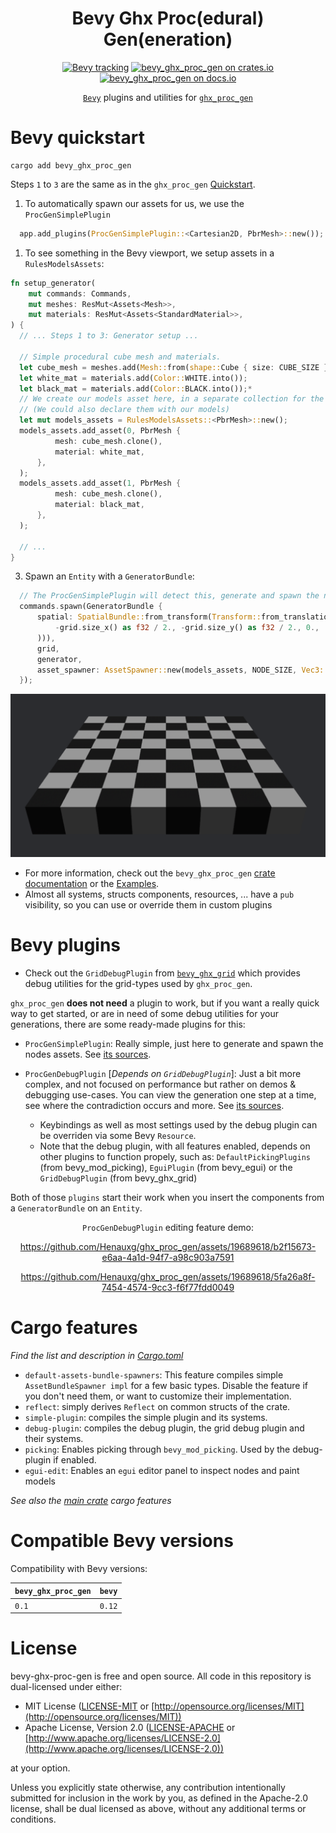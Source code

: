 <div align="center">

# Bevy Ghx Proc(edural) Gen(eneration)

[![Bevy tracking](https://img.shields.io/badge/Bevy%20tracking-released%20version-lightblue)](https://github.com/bevyengine/bevy/blob/main/docs/plugins_guidelines.md#main-branch-tracking)
[![bevy_ghx_proc_gen on crates.io](https://img.shields.io/crates/v/ghx_proc_gen)](https://crates.io/crates/bevy_ghx_proc_gen)
[![bevy_ghx_proc_gen on docs.io](https://docs.rs/bevy_ghx_proc_gen/badge.svg)](https://docs.rs/bevy_ghx_proc_gen)


[`Bevy`](https://github.com/bevyengine/bevy) plugins and utilities for [`ghx_proc_gen`](../README.md)

</div>

# Bevy quickstart

```
cargo add bevy_ghx_proc_gen
```

Steps `1` to `3` are the same as in the `ghx_proc_gen`  [Quickstart](../README.md#quickstart).
1) To automatically spawn our assets for us, we use the `ProcGenSimplePlugin`
```rust
  app.add_plugins(ProcGenSimplePlugin::<Cartesian2D, PbrMesh>::new());
```
1) To see something in the Bevy viewport, we setup assets in a `RulesModelsAssets`:
```rust
fn setup_generator(
    mut commands: Commands,
    mut meshes: ResMut<Assets<Mesh>>,
    mut materials: ResMut<Assets<StandardMaterial>>,
) {
  // ... Steps 1 to 3: Generator setup ...

  // Simple procedural cube mesh and materials.
  let cube_mesh = meshes.add(Mesh::from(shape::Cube { size: CUBE_SIZE }));
  let white_mat = materials.add(Color::WHITE.into());
  let black_mat = materials.add(Color::BLACK.into());*
  // We create our models asset here, in a separate collection for the sake of simplicity.
  // (We could also declare them with our models)
  let mut models_assets = RulesModelsAssets::<PbrMesh>::new();
  models_assets.add_asset(0, PbrMesh {
          mesh: cube_mesh.clone(),
          material: white_mat,
      },
  );
  models_assets.add_asset(1, PbrMesh {
          mesh: cube_mesh.clone(),
          material: black_mat,
      },
  );

  // ...
}
```
3) Spawn an `Entity` with a `GeneratorBundle`:
```rust
  // The ProcGenSimplePlugin will detect this, generate and spawn the nodes. 
  commands.spawn(GeneratorBundle {
      spatial: SpatialBundle::from_transform(Transform::from_translation(Vec3::new(
          -grid.size_x() as f32 / 2., -grid.size_y() as f32 / 2., 0.,
      ))),
      grid,
      generator,
      asset_spawner: AssetSpawner::new(models_assets, NODE_SIZE, Vec3::ONE),
  });
```
<p align="center">
  <img alt="bevy_chess_board_pattern" src="../docs/assets/bevy_chess_board_pattern.png">
</p>

- For more information, check out the `bevy_ghx_proc_gen` [crate documentation](https://docs.rs/bevy_ghx_proc_gen/latest/bevy_ghx_proc_gen) or the [Examples](../README.md#examples).
- Almost all systems, structs components, resources, ... have a `pub` visibility, so you can use or override them in custom plugins

# Bevy plugins

- Check out the `GridDebugPlugin` from [`bevy_ghx_grid`](https://github.com/Henauxg/bevy_ghx_grid) which provides debug utilities for the grid-types used by `ghx_proc_gen`.

`ghx_proc_gen` **does not need** a plugin to work, but if you want a really quick way to get started, or are in need of some debug utilities for your generations, there are some ready-made plugins for this:

- `ProcGenSimplePlugin`: Really simple, just here to generate and spawn the nodes assets. See [its sources](src/gen/simple_plugin.rs).

- `ProcGenDebugPlugin` [*Depends on `GridDebugPlugin`*]: Just a bit more complex, and not focused on performance but rather on demos & debugging use-cases. You can view the generation one step at a time, see where the contradiction occurs and more. See [its sources](src/gen/debug_plugin.rs).
  - Keybindings as well as most settings used by the debug plugin can be overriden via some Bevy `Resource`.
  - Note that the debug plugin, with all features enabled, depends on other plugins to function propely, such as: `DefaultPickingPlugins` (from bevy_mod_picking), `EguiPlugin` (from bevy_egui) or the `GridDebugPlugin` (from bevy_ghx_grid)

Both of those `plugins` start their work when you insert the components from a `GeneratorBundle` on an `Entity`.

<div align="center">
  
`ProcGenDebugPlugin` editing feature demo:
  
https://github.com/Henauxg/ghx_proc_gen/assets/19689618/b2f15673-e6aa-4a1d-94f7-a98c903a7591

https://github.com/Henauxg/ghx_proc_gen/assets/19689618/5fa26a8f-7454-4574-9cc3-f6f77fdd0049

</div>

# Cargo features

*Find the list and description in [Cargo.toml](Cargo.toml)*

- `default-assets-bundle-spawners`: This feature compiles simple `AssetBundleSpawner impl` for a few basic types. Disable the feature if you don't need them, or want to customize their implementation.
- `reflect`: simply derives `Reflect` on common structs of the crate.
- `simple-plugin`: compiles the simple plugin and its systems.
- `debug-plugin`: compiles the debug plugin, the grid debug plugin and their systems.
- `picking`: Enables picking through `bevy_mod_picking`. Used by the debug-plugin if enabled.
- `egui-edit`: Enables an `egui` editor panel to inspect nodes and paint models

*See also the [main crate](../README.md#cargo-features) cargo features*

# Compatible Bevy versions

Compatibility with Bevy versions:

| `bevy_ghx_proc_gen` | `bevy` |
| :------------------ | :----- |
| `0.1`               | `0.12` |

# License

bevy-ghx-proc-gen is free and open source. All code in this repository is dual-licensed under either:

* MIT License ([LICENSE-MIT](../LICENSE-MIT) or [http://opensource.org/licenses/MIT](http://opensource.org/licenses/MIT))
* Apache License, Version 2.0 ([LICENSE-APACHE](../LICENSE-APACHE) or [http://www.apache.org/licenses/LICENSE-2.0](http://www.apache.org/licenses/LICENSE-2.0))

at your option.

Unless you explicitly state otherwise, any contribution intentionally submitted for inclusion in the work by you, as defined in the Apache-2.0 license, shall be dual licensed as above, without any additional terms or conditions.
